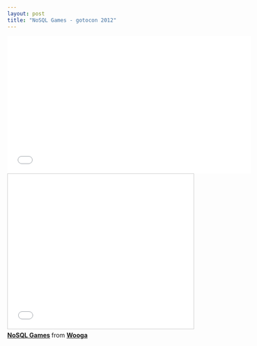 ```yaml
---
layout: post
title: "NoSQL Games - gotocon 2012"
---
```


<iframe width="560" height="315" src="//www.youtube.com/embed/15haMV4r0yQ" frameborder="0" allowfullscreen></iframe>

<iframe src="//www.slideshare.net/slideshow/embed_code/14658021?rel=0" width="427" height="356" frameborder="0" marginwidth="0" marginheight="0" scrolling="no" style="border:1px solid #CCC; border-width:1px; margin-bottom:5px; max-width: 100%;" allowfullscreen> </iframe> <div style="margin-bottom:5px"> <strong> <a href="https://www.slideshare.net/wooga/nosql-games-14658021" title="NoSQL Games" target="_blank">NoSQL Games</a> </strong> from <strong><a href="http://www.slideshare.net/wooga" target="_blank">Wooga</a></strong> </div>
